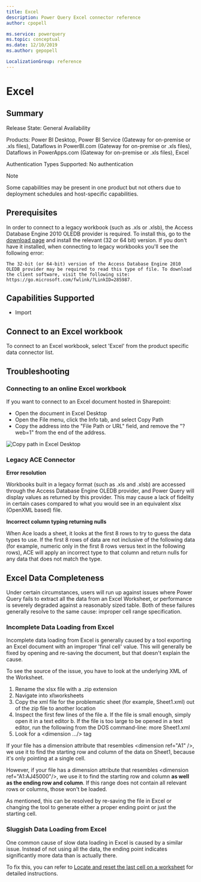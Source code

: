 ```yaml
---
title: Excel
description: Power Query Excel connector reference
author: cpopell

ms.service: powerquery
ms.topic: conceptual
ms.date: 12/10/2019
ms.author: gepopell

LocalizationGroup: reference
---
```


# Excel
 
## Summary
 
Release State: General Availability

Products: Power BI Desktop, Power BI Service (Gateway for on-premise or .xls files), Dataflows in PowerBI.com (Gateway for on-premise or .xls files), Dataflows in PowerApps.com (Gateway for on-premise or .xls files), Excel

Authentication Types Supported: No authentication

>[!Note]
> Some capabilities may be present in one product but not others due to deployment schedules and host-specific capabilities.
 
## Prerequisites
In order to connect to a legacy workbook (such as .xls or .xlsb), the Access Database Engine 2010 OLEDB provider is required. To install this, go to the [download page](https://go.microsoft.com/fwlink/?LinkID=285987) and install the relevant (32 or 64 bit) version. If you don't have it installed, when connecting to legacy workbooks you'll see the following error:

```The 32-bit (or 64-bit) version of the Access Database Engine 2010 OLEDB provider may be required to read this type of file. To download the client software, visit the following site: https://go.microsoft.com/fwlink/?LinkID=285987.```
 
## Capabilities Supported
* Import

## Connect to an Excel workbook
To connect to an Excel workbook, select 'Excel' from the product specific data connector list.
 
## Troubleshooting

### Connecting to an online Excel workbook

If you want to connect to an Excel document hosted in Sharepoint:

* Open the document in Excel Desktop
* Open the File menu, click the Info tab, and select Copy Path
* Copy the address into the "File Path or URL" field, and remove the "?web=1" from the end of the address.

![Copy path in Excel Desktop](../images/excel-sharepoint-link.png)

### Legacy ACE Connector
**Error resolution**

Workbooks built in a legacy format (such as .xls and .xlsb) are accessed through the Access Database Engine OLEDB provider, and Power Query will display values as returned by this provider. This may cause a lack of fidelity in certain cases compared to what you would see in an equivalent xlsx (OpenXML based) file.

**Incorrect column typing returning nulls**

When Ace loads a sheet, it looks at the first 8 rows to try to guess the data types to use. If the first 8 rows of data are not inclusive of the following data (for example, numeric only in the first 8 rows versus text in the following rows), ACE will apply an incorrect type to that column and return nulls for any data that does not match the type.


## Excel Data Completeness
Under certain circumstances, users will run up against issues where Power Query fails to extract all the data from an Excel Worksheet, or performance is severely degraded against a reasonably sized table.
Both of these failures generally resolve to the same cause: improper cell range specification.

### Incomplete Data Loading from Excel
Incomplete data loading from Excel is generally caused by a tool exporting an Excel document with an improper 'final cell' value. This will generally be fixed by opening and re-saving the document, but that doesn't explain the cause.

To see the source of the issue, you have to look at the underlying XML of the Worksheet.
1.  Rename the xlsx file with a .zip extension
2.  Navigate into xl\worksheets
3.  Copy the xml file for the problematic sheet (for example, Sheet1.xml) out of the zip file to another location
4.  Inspect the first few lines of the file
    a. If the file is small enough, simply open it in a text editor
    b. If the file is too large to be opened in a text editor, run the following from the DOS command-line: more Sheet1.xml
6.  Look for a <dimension .../> tag

If your file has a dimension attribute that resembles \<dimension ref="A1" />, we use it to find the starting row and column of the data on Sheet1, because it's only pointing at a single cell.

However, if your file has a dimension attribute that resembles \<dimension ref="A1:AJ45000"/>, we use it to find the starting row and column **as well as the ending row and column**. If this range does not contain all relevant rows or columns, those won't be loaded.

As mentioned, this can be resolved by re-saving the file in Excel or changing the tool to generate either a proper ending point or just the starting cell.

### Sluggish Data Loading from Excel
One common cause of slow data loading in Excel is caused by a similar issue. Instead of not using all the data, the ending point indicates significantly more data than is actually there.

To fix this, you can refer to [Locate and reset the last cell on a worksheet](https://support.office.com/en-us/article/locate-and-reset-the-last-cell-on-a-worksheet-c9e468a8-0fc3-4f69-8038-b3c1d86e99e9) for detailed instructions.

